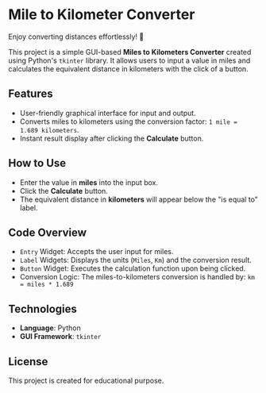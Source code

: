 # Mile to Kilometer Converter
Enjoy converting distances effortlessly! 🚀

This project is a simple GUI-based **Miles to Kilometers Converter** created using Python's `tkinter` library. It allows users to input a value in miles and calculates the equivalent distance in kilometers with the click of a button.


## Features

- User-friendly graphical interface for input and output.
- Converts miles to kilometers using the conversion factor: `1 mile = 1.689 kilometers`.
- Instant result display after clicking the **Calculate** button.

## How to Use

- Enter the value in **miles** into the input box.
- Click the **Calculate** button.
- The equivalent distance in **kilometers** will appear below the "is equal to" label.

## Code Overview

- `Entry` Widget: Accepts the user input for miles.
- `Label` Widgets: Displays the units (`Miles`, `Km`) and the conversion result.
- `Button` Widget: Executes the calculation function upon being clicked.
- Conversion Logic: The miles-to-kilometers conversion is handled by: `km = miles * 1.689`

## Technologies

- **Language**: Python
- **GUI Framework**: `tkinter`

## License

This project is created for educational purpose.
